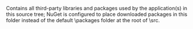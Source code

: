 Contains all third-party libraries and packages used by the application(s) in this source tree; 
NuGet is configured to place downloaded packages in this folder instead of the default \packages
folder at the root of \src.